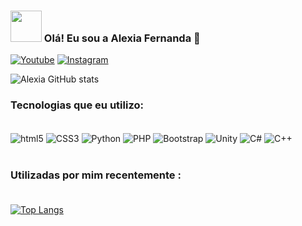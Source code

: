 ### <img src = "https://raw.githubusercontent.com/alexnaiman/alexnaiman/master/resources/welcomeglitch.gif " width = "50px" /> Olá! Eu sou a Alexia Fernanda 👊

[![Youtube](https://img.shields.io/badge/YouTube-FF0000?style=for-the-badge&logo=youtube&logoColor=white)](https://www.youtube.com/channel/UCPQAW6XxpOdmr5qRmFR27Ug)  [![Instagram](https://img.shields.io/badge/Instagram-E4405F?style=for-the-badge&logo=instagram&logoColor=white)](https://www.instagram.com/alexia_fol/?next=%2F)

![Alexia GitHub stats](https://github-readme-stats.vercel.app/api?username=Alexiafern&show_icons=true&theme=radical)

### Tecnologias que eu utilizo:
<div style="display: inline_block"><br/>
    <img align="center" alt="html5" src="https://img.shields.io/badge/HTML5-E34F26?style=for-the-badge&logo=html5&logoColor=white"/>
    <img align="center" alt="CSS3" src="https://img.shields.io/badge/CSS3-1572B6?style=for-the-badge&logo=css3&logoColor=white"/>
    <img align="center" alt="Python" src="https://img.shields.io/badge/Python-14354C?style=for-the-badge&logo=python&logoColor=white"/>
    <img align="center" alt="PHP" src="https://img.shields.io/badge/PHP-777BB4?style=for-the-badge&logo=php&logoColor=white"/>
    <img align="center" alt="Bootstrap" src="https://img.shields.io/badge/Bootstrap-563D7C?style=for-the-badge&logo=bootstrap&logoColor=white"/>
    <img align="center" alt="Unity" src="https://img.shields.io/badge/Unity-100000?style=for-the-badge&logo=unity&logoColor=white"/>
    <img align="center" alt="C#" src="https://img.shields.io/badge/C%23-239120?style=for-the-badge&logo=c-sharp&logoColor=white"/>
    <img align="center" alt="C++" src="https://img.shields.io/badge/C%2B%2B-00599C?style=for-the-badge&logo=c%2B%2B&logoColor=white"/>

</div> </br>

### Utilizadas por mim recentemente : </br> </br>

[![Top Langs](https://github-readme-stats.vercel.app/api/top-langs/?username=Alexiafern&layout=compact)](https://github.com/Alexiafern/github-readme-stats)
